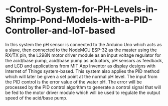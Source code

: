 # -Control-System-for-PH-Levels-in-Shrimp-Pond-Models-with-a-PID-Controller-and-IoT-based
In this system the pH sensor is connected to the Arduino Uno which acts as a slave, then connected to the NodeMCU ESP-32 as the master using the RX/TX pin, the L298N motor driver module as an input voltage regulator for the acid/base pump, acid/base pump as actuators, pH sensors as feedback, and LCD and applications from MIT App Inventor as display designs with Internet of Things system-based. This system also applies the PID method which will later be given a set point at the normal pH level. The input from the PID control is the error value of the water pH. The error will be processed by the PID control algorithm to generate a control signal that will be fed to the motor driver module which will be used to regulate the output speed of the acid/base pump.
